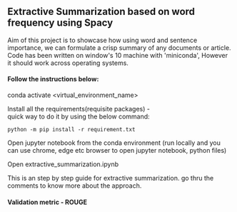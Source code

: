 ## Extractive Summarization based on word frequency using Spacy

Aim of this project is to showcase how using word and sentence importance, we can formulate a crisp summary of any documents or article.
Code has been written on window's 10 machine with 'miniconda', However it should work across operating systems. 

#### Follow the instructions below: 

conda activate <virtual_environment_name>

Install all the requirements(requisite packages) -  
    quick way to do it by using the below command: 
    
    python -m pip install -r requirement.txt

Open jupyter notebook from the conda environment (run locally and you can use chrome, edge etc browser to open jupyter notebook, python files)

Open extractive_summarization.ipynb

This is an step by step guide for extractive summarization. go thru the comments to know more about the approach. 

#### Validation metric - ROUGE
